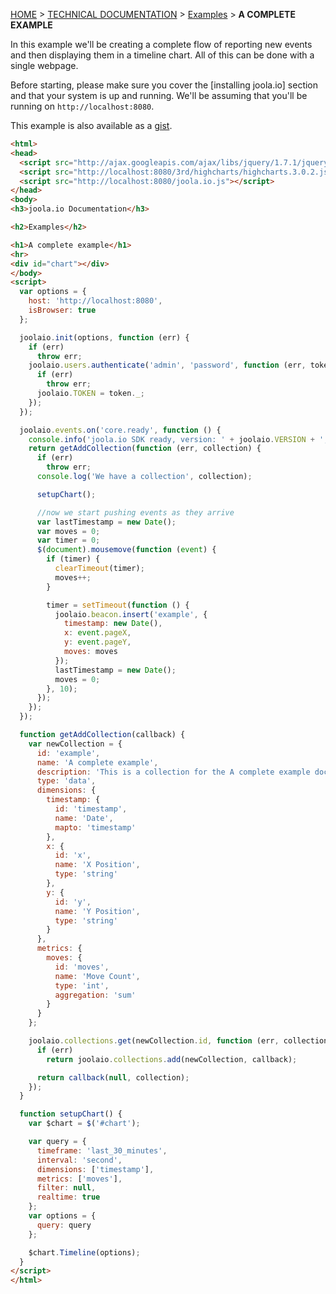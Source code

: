 [HOME](Home) > [TECHNICAL DOCUMENTATION](technical-documentation) > [Examples](examples) > **A COMPLETE EXAMPLE**

In this example we'll be creating a complete flow of reporting new events and then displaying them in a timeline 
chart. All of this can be done with a single webpage.

Before starting, please make sure you cover the [installing joola.io] section and that your system is up and running.
 We'll be assuming that you'll be running on `http://localhost:8080`.
 
This example is also available as a [gist](https://gist.github.com/itayw/8575664).

```html
<html>
<head>
  <script src="http://ajax.googleapis.com/ajax/libs/jquery/1.7.1/jquery.min.js"></script>
  <script src="http://localhost:8080/3rd/highcharts/highcharts.3.0.2.js"></script>
  <script src="http://localhost:8080/joola.io.js"></script>
</head>
<body>
<h3>joola.io Documentation</h3>

<h2>Examples</h2>

<h1>A complete example</h1>
<hr>
<div id="chart"></div>
</body>
<script>
  var options = {
    host: 'http://localhost:8080',
    isBrowser: true
  };

  joolaio.init(options, function (err) {
    if (err)
      throw err;
    joolaio.users.authenticate('admin', 'password', function (err, token) {
      if (err)
        throw err;
      joolaio.TOKEN = token._;
    });
  });

  joolaio.events.on('core.ready', function () {
    console.info('joola.io SDK ready, version: ' + joolaio.VERSION + ', token: ' + joolaio.TOKEN);
    return getAddCollection(function (err, collection) {
      if (err)
        throw err;
      console.log('We have a collection', collection);

      setupChart();

      //now we start pushing events as they arrive
      var lastTimestamp = new Date();
      var moves = 0;
      var timer = 0;
      $(document).mousemove(function (event) {
        if (timer) {
          clearTimeout(timer);
          moves++;
        }

        timer = setTimeout(function () {
          joolaio.beacon.insert('example', {
            timestamp: new Date(),
            x: event.pageX,
            y: event.pageY,
            moves: moves
          });
          lastTimestamp = new Date();
          moves = 0;
        }, 10);
      });
    });
  });

  function getAddCollection(callback) {
    var newCollection = {
      id: 'example',
      name: 'A complete example',
      description: 'This is a collection for the A complete example document.',
      type: 'data',
      dimensions: {
        timestamp: {
          id: 'timestamp',
          name: 'Date',
          mapto: 'timestamp'
        },
        x: {
          id: 'x',
          name: 'X Position',
          type: 'string'
        },
        y: {
          id: 'y',
          name: 'Y Position',
          type: 'string'
        }
      },
      metrics: {
        moves: {
          id: 'moves',
          name: 'Move Count',
          type: 'int',
          aggregation: 'sum'
        }
      }
    };

    joolaio.collections.get(newCollection.id, function (err, collection) {
      if (err)
        return joolaio.collections.add(newCollection, callback);

      return callback(null, collection);
    });
  }

  function setupChart() {
    var $chart = $('#chart');

    var query = {
      timeframe: 'last_30_minutes',
      interval: 'second',
      dimensions: ['timestamp'],
      metrics: ['moves'],
      filter: null,
      realtime: true
    };
    var options = {
      query: query
    };

    $chart.Timeline(options);
  }
</script>
</html>
```